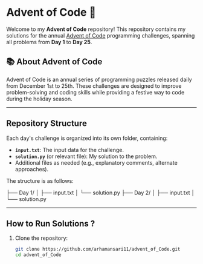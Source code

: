 # Advent of Code 🎄

Welcome to my **Advent of Code** repository! This repository contains my solutions for the annual [Advent of Code](https://adventofcode.com/) programming challenges, spanning all problems from **Day 1** to **Day 25**.

## 📚 About Advent of Code  
Advent of Code is an annual series of programming puzzles released daily from December 1st to 25th. These challenges are designed to improve problem-solving and coding skills while providing a festive way to code during the holiday season.

---

## Repository Structure  
Each day's challenge is organized into its own folder, containing:

- **`input.txt`**: The input data for the challenge.
- **`solution.py`** (or relevant file): My solution to the problem.
- Additional files as needed (e.g., explanatory comments, alternate approaches).

The structure is as follows:

├── Day 1/ │ ├── input.txt │ └── solution.py 
├── Day 2/ │ ├── input.txt │ └── solution.py


---

## How to Run Solutions ?
1. Clone the repository:
   ```bash
   git clone https://github.com/arhamansari11/advent_of_Code.git
   cd advent_of_Code
